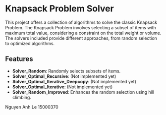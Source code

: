# Knapsack Problem Solver

This project offers a collection of algorithms to solve the classic Knapsack Problem. The Knapsack Problem involves selecting a subset of items with maximum total value, considering a constraint on the total weight or volume. The solvers included provide different approaches, from random selection to optimized algorithms.

## Features

- **Solver_Random**: Randomly selects subsets of items.
- **Solver_Optimal_Recursive**: (Not implemented yet)
- **Solver_Optimal_Iterative_Deepcopy**: (Not implemented yet)
- **Solver_Optimal_Iterative**: (Not implemented yet)
- **Solver_Random_Improved**: Enhances the random selection using hill climbing.

Nguyen Anh Le 15000370
